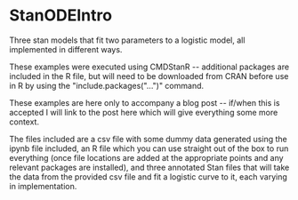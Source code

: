 # StanODEIntro
Three stan models that fit two parameters to a logistic model, all implemented in different ways. 

These examples were executed using CMDStanR -- additional packages are included in the R file, but will need to be downloaded from CRAN before use in R by using the "include.packages("...")" command. 

These examples are here only to accompany a blog post -- if/when this is accepted I will link to the post here which will give everything some more context. 

The files included are a csv file with some dummy data generated using the ipynb file included, an R file which you can use straight out of the box to run everything (once file locations are added at the appropriate points and any relevant packages are installed), and three annotated Stan files that will take the data from the provided csv file and fit a logistic curve to it, each varying in implementation. 
